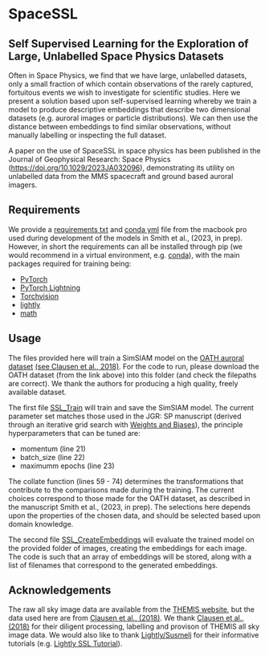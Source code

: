 # SpaceSSL

## Self Supervised Learning for the Exploration of Large, Unlabelled Space Physics Datasets

Often in Space Physics, we find that we have large, unlabelled datasets, only a small fraction of which contain observations of the rarely captured, fortuitous events we wish to investigate for scientific studies.  Here we present a solution based upon self-supervised learning whereby we train a model to produce descriptive embeddings that describe two dimensional datasets (e.g. auroral images or particle distributions).  We can then use the distance between embeddings to find similar observations, without manually labelling or inspecting the full dataset.

A paper on the use of SpaceSSL in space physics has been published in the Journal of Geophysical Research: Space Physics (https://doi.org/10.1029/2023JA032096), demonstrating its utility on unlabelled data from the MMS spacecraft and ground based auroral imagers.

## Requirements

We provide a [requirements txt](/requirements.txt) and [conda yml](/environment.yml) file from the macbook pro used during development of the models in Smith et al., (2023, in prep).  However, in short the requirements can all be installed through pip (we would recommend in a virtual environment, e.g. [conda](https://docs.conda.io/en/latest/miniconda.html)), with the main packages required for training being:

- [PyTorch](https://pytorch.org)
- [PyTorch Lightning](https://www.pytorchlightning.ai/index.html)
- [Torchvision](https://pytorch.org/vision/stable/index.html)
- [lightly](https://github.com/lightly-ai/lightly)
- [math](https://docs.python.org/3/library/math.html)

## Usage

The files provided here will train a SimSIAM model on the [OATH auroral dataset](http://tid.uio.no/plasma/oath/) [(see Clausen et al., 2018)](https://doi.org/10.1029/2018JA025274).  For the code to run, please download the OATH dataset (from the link above) into this folder (and check the filepaths are correct).  We thank the authors for producing a high quality, freely available dataset.

The first file [SSL_Train](/SSL_Train.py) will train and save the SimSIAM model.  The current parameter set matches those used in the JGR: SP manuscript (derived through an iterative grid search with [Weights and Biases](https://wandb.ai/home)), the principle hyperparameters that can be tuned are:

- momentum (line 21)
- batch_size (line 22)
- maximumm epochs (line 23)

The collate function (lines 59 - 74) determines the transformations that contribute to the comparisons made during the training.  The current choices correspond to those made for the OATH dataset, as described in the manuscript Smith et al., (2023, in prep).  The selections here depends upon the properties of the chosen data, and should be selected based upon domain knowledge.

The second file [SSL_CreateEmbeddings](/SSL_CreateEmbeddings.py) will evaluate the trained model on the provided folder of images, creating the embeddings for each image.  The code is such that an array of embeddings will be stored, along with a list of filenames that correspond to the generated embeddings.

## Acknowledgements

The raw all sky image data are available from the [THEMIS website](http://themis.ssl.berkeley.edu), but the data used here are from [Clausen et al., (2018)](https://doi.org/10.1029/2018JA025274).   We thank [Clausen et al., (2018)](https://doi.org/10.1029/2018JA025274) for their diligent processing, labelling and provison of THEMIS all sky image data.  We would also like to thank [Lightly/Susmelj](https://github.com/lightly-ai/lightly) for their informative tutorials (e.g. [Lightly SSL Tutorial](https://docs.lightly.ai/self-supervised-learning/index.html)).